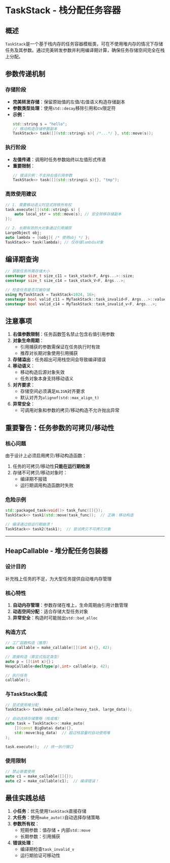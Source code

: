 # TaskStack - 栈分配任务容器

## 概述
`TaskStack`是一个基于栈内存的任务容器模板类，可在不使用堆内存的情况下存储任务及其参数。通过完美转发参数并利用编译期计算，确保任务存储空间完全在栈上分配。

## 参数传递机制

### 存储阶段
- **完美转发存储**：保留原始值的左值/右值语义构造存储副本
- **参数类型处理**：使用`std::decay`移除引用和cv限定符
- **示例**：
  ```cpp
  std::string s = "hello";
  // 移动构造存储参数副本
  TaskStack<> task([](std::string& s){ /*...*/ }, std::move(s)); 
  ```

### 执行阶段
- **左值传递**：调用时任务参数始终以左值形式传递
- **重要限制**：
  ```cpp
  // 错误示例：不支持右值引用参数
  TaskStack<> task([](std::string&& s){}, "tmp");
  ```

### 高效使用建议
```cpp
// 1. 需要移动语义时显式转移所有权
task.execute([](std::string& s) {
    auto local_str = std::move(s); // 安全转移存储副本
});

// 2. 长期有效的大对象通过引用捕获
LargeObject obj;
auto lambda = [&obj]{ /* 使用obj */ };
TaskStack<> task(lambda); // 仅存储lambda对象
```

## 编译期查询
```cpp
// 获取任务所需存储大小
constexpr size_t size_c11 = task_stack<F, Args...>::size;
constexpr size_t size_c14 = task_stack_V<F, Args...>;

// 检查任务是否可被存储
using MyTaskStack = TaskStack<1024, 16>;
constexpr bool valid_c11 = MyTaskStack::task_invalid<F, Args...>::value;
constexpr bool valid_c14 = MyTaskStack::task_invalid_v<F, Args...>;
```

## 注意事项
1. **右值参数限制**：任务函数签名禁止包含右值引用参数
2. **对象生命周期**：
   - 引用捕获的参数需保证在任务执行时有效
   - 推荐对长期对象使用引用捕获
3. **存储溢出**：任务超出可用栈空间会导致编译错误
4. **移动语义**：
   - 移动构造后源对象失效
   - 任务对象本身支持移动语义
5. **对齐要求**：
   - 存储空间必须满足`ALIGN`对齐要求
   - 默认对齐为`alignof(std::max_align_t)`
6. **异常安全**：
   - 可调用对象和参数的拷贝/移动构造不允许抛出异常

## 重要警告：任务参数的可拷贝/移动性

### 核心问题
由于设计上必须启用拷贝/移动构造函数：
1. 任务的可拷贝/移动性**只能在运行期检测**
2. 存储不可拷贝/移动对象时：
   - 编译期不报错
   - 运行期调用构造函数时失败

### 危险示例
```cpp
std::packaged_task<void()> task_func([]{});
TaskStack<> task1(std::move(task_func));  // 正确：移动构造

// 编译通过但运行期崩溃！
TaskStack<> task2(task1);  // 尝试拷贝不可拷贝对象
```

---

## HeapCallable - 堆分配任务包装器

### 设计目的
补充栈上任务的不足，为大型任务提供自动堆内存管理

### 核心特性
1. **自动内存管理**：参数存储在堆上，生命周期由引用计数管理
2. **动态空间分配**：适合存储大型任务对象
3. **异常安全**：构造时可能抛出`std::bad_alloc`

### 构造方式
```cpp
// 工厂函数构造（推荐）
auto callable = make_callable([](int x){}, 42);

// 直接构造（需显式指定类型）
auto p = [](int x){}；
HeapCallable<decltype(p),int> callable(p, 42);

// 执行任务
callable();
```

### 与TaskStack集成
```cpp
// 显式使用堆分配
TaskStack<> task(make_callable(heavy_task, large_data));

// 自动选择存储策略（栈或堆）
auto task = TaskStack<>::make_auto(
    [](const BigData& data){}, 
    std::move(big_data)  // 超过栈容量时自动使用堆
);

task.execute();  // 统一执行接口
```

### 使用限制
```cpp
// 禁止嵌套使用
auto c1 = make_callable([]{});
auto c2 = make_callable(c1);  // 编译错误！
```

## 最佳实践总结
1. **小任务**：优先使用`TaskStack`直接存储
2. **大任务**：使用`make_auto()`自动选择存储策略
3. **参数所有权**：
   - 短期参数：值存储 + 内部`std::move`
   - 长期参数：引用捕获
4. **错误处理**：
   - 编译期检查`task_invalid_v`
   - 运行期验证可移动性